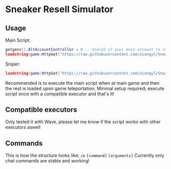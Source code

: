 # Sneaker Resell Simulator

## Usage

Main Script:
```lua
getgenv().AltAccountController = 0 -- UserId of your main account to control alt accounts
loadstring(game:HttpGet("https://raw.githubusercontent.com/zionqyl/Sneaker/main/Latest.lua"))()
```
Sniper:
```lua
loadstring(game:HttpGet("https://raw.githubusercontent.com/zionqyl/Sneaker/main/Sniper.lua"))()
```
Recommended is to execute the main script when at main game and then the rest is loaded upon game teleportation.
Minimal setup required; execute script once with a compatible executor and that's it!

## Compatible executors

Only tested it with Wave, please let me know if the script works with other executors aswell

## Commands

This is how the structure looks like; `/e` `[command]` `[arguments]`
Currently only chat commands are stable and working!
